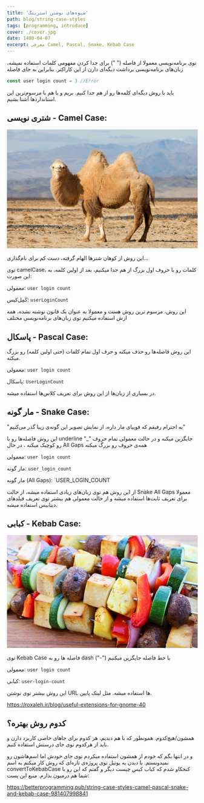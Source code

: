 ```yaml
---
title: 'شیوه‌های نوشتن استرینگ'
path: blog/string-case-styles
tags: [programming, introduce]
cover: ./cover.jpg
date: 1400-04-07
excerpt: معرفی Camel, Pascal, Snake, Kebab Case
---
```


توی برنامه‌نویسی معمولا از فاصله (" ") برای جدا کردن مفهومی کلمات استفاده نمیشه، زبان‌های برنامه‌نویسی برداشت دیگه‌ای دارن از این کاراکتر. بنابراین به جای فاصله

```js
const user login count = 3 //Error
```

باید با روش دیگه‌ای کلمه‌ها رو از هم جدا کنیم. بریم و با هم با مرسوم‌ترین این استانداردها آشنا بشیم.

## شتری نویسی - Camel Case:

![CamelCase](./CamelCase.jpg)

این روش از کوهان شترها الهام گرفته، دست کم برای نام‌گذاری...

توی camelCase، کلمات رو با حروف اول بزرگ از هم جدا میکنیم، بعد از اولین کلمه. به این صورت:

معمولی: `user login count`

کَمِل‌کیس: `userLoginCount`

این روش، مرسوم ترین روش هست و معمولا به عنوان یک قانون نوشته نشده، همه ازش استفاده میکنیم توی زبان‌های برنامه‌نویسی مختلف

## پاسکال - Pascal Case:

این روش فاصله‌ها رو حذف میکنه و حرف اول تمام کلمات (حتی اولین کلمه) رو بزرگ میکنه.

معمولی: `user login count`

پاسکال: `UserLoginCount`

در بسیاری از زبان‌ها از این روش برای تعریف کلاس‌ها استفاده میشه.

## مار گونه - Snake Case:

"به احترام رفیقم که فوبیای مار داره، از نمایش تصویر این گونه‌ی زیبا گذر می‌کنیم"

این روش فاصله‌ها رو با underline "\_" جایگزین میکنه و در حالت معمولی تمام حروف رو کوچیک میکنه ، در حال All Gaps همه‌ی حروف رو بزرگ میکنه

معمولی: `user login count`

مار گونه: `user_login_count`

مار گونه (All Gaps): `USER_LOGIN_COUNT‍

از این روش هم توی زبان‌های زیادی استفاده میشه، از حالت Snake All Gaps معمولا برای تعریف ثابت‌ها استفاده میشه و از حالت معمولی هم بیشتر توی تعریف فیلد‌های دیتابیس استفاده میشه.

## کبابی - Kebab Case:

![](./KebabCase.jpg)

توی Kebab Case فاصله ها رو به dash ("-") یا خط فاصله جایگزین میکنیم

معمولی: `user login count`

کبابی: `user-login-count`

این روش بیشتر توی نوشتن URL ها استفاده میشه. مثل لینک پایین.

https://roxaleh.ir/blog/useful-extensions-for-gnome-40

## کدوم روش بهتره؟

همشون/هیچ‌کدوم. همونطور که با هم دیدیم، هر کدوم برای جاهای خاصی کاربرد دارن و باید از هرکدوم توی جای درستش استفاده کنیم.

و در انتها بگم که خودم از همشون استفاده میکردم توی جای خودش اما اسم‌هاشون رو نمیدونستم. با دیدن یه یوتیل توی پروژه‌ی تازه‌ای که روش کار میکنم به اسم convertToKebabCase کنجکاو شدم که کباب کیس چیست دیگر و گفتم که این رو با شما هم درمیون بذارم.
منبع این پست:

https://betterprogramming.pub/string-case-styles-camel-pascal-snake-and-kebab-case-981407998841
